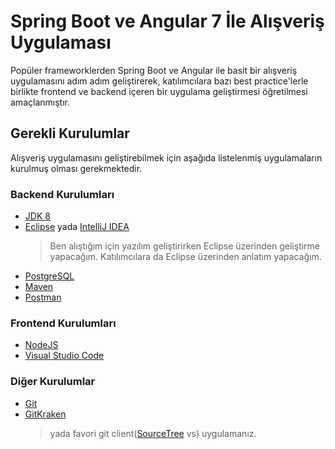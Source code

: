 # Spring Boot ve Angular 7 İle Alışveriş Uygulaması

Popüler frameworklerden Spring Boot ve Angular ile basit bir alışveriş uygulamasını adım adım geliştirerek, katılımcılara bazı best practice'lerle birlikte frontend ve backend içeren bir uygulama geliştirmesi öğretilmesi amaçlanmıştır.

## Gerekli Kurulumlar

Alışveriş uygulamasını geliştirebilmek için aşağıda listelenmiş uygulamaların kurulmuş olması gerekmektedir.

### Backend Kurulumları
* [JDK 8](https://www.oracle.com/technetwork/java/javase/downloads/jdk8-downloads-2133151.html)
* [Eclipse](https://www.eclipse.org/downloads/packages/release/kepler/sr2/eclipse-ide-java-ee-developers) yada [IntelliJ IDEA](https://www.jetbrains.com/idea/download/#section=linux)
  > Ben alıştığım için yazılım geliştirirken Eclipse üzerinden geliştirme yapacağım. Katılımcılara da Eclipse üzerinden anlatım yapacağım.
* [PostgreSQL](https://www.postgresql.org/download/)
* [Maven](https://maven.apache.org/download.cgi)
* [Postman](https://www.getpostman.com/downloads/)

### Frontend Kurulumları
* [NodeJS](https://nodejs.org/en/)
* [Visual Studio Code](https://code.visualstudio.com)

### Diğer Kurulumlar
* [Git](https://git-scm.com)
* [GitKraken](https://www.gitkraken.com/download) 
  > yada favori git client([SourceTree](https://www.sourcetreeapp.com) vs) uygulamanız.
